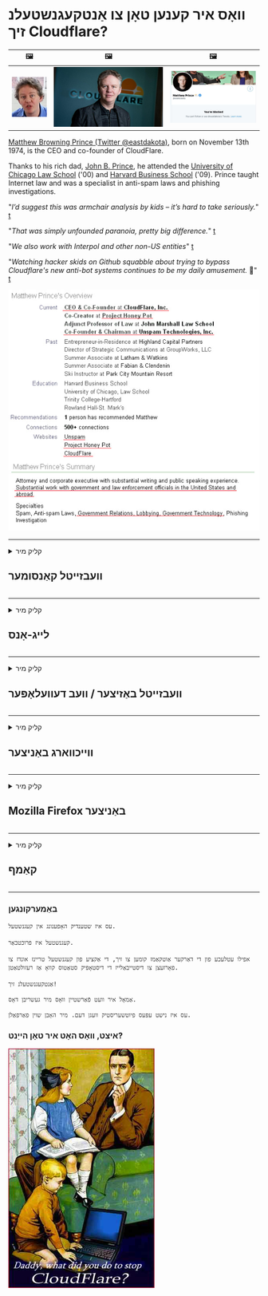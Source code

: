# וואָס איר קענען טאָן צו אַנטקעגנשטעלנ זיך Cloudflare?

| 🖼 | 🖼 | 🖼 |
| --- | --- | --- |
| ![](../image/matthew_prince_teen.jpg) | ![](../image/matthew_prince.jpg) | ![](../image/blockedbymatthewprince.jpg) |


[Matthew Browning Prince (Twitter @eastdakota)](https://twitter.com/eastdakota), born on November 13th 1974, is the CEO and co-founder of CloudFlare.

Thanks to his rich dad, [John B. Prince](http://web.archive.org/web/20081002173414/http://www.mufranchisee.com/article/453/), he attended the [University of Chicago Law School](https://en.wikipedia.org/wiki/University_of_Chicago_Law_School) ('00) and [Harvard Business School](https://en.wikipedia.org/wiki/Harvard_Business_School) ('09). Prince taught Internet law and was a specialist in anti-spam laws and phishing investigations.


"*I’d suggest this was armchair analysis by kids – it’s hard to take seriously.*" [t](https://www.theguardian.com/technology/2015/nov/19/cloudflare-accused-by-anonymous-helping-isis)

"*That was simply unfounded paranoia, pretty big difference.*"  [t](https://twitter.com/xxdesmus/status/992757936123359233)

"*We also work with Interpol and other non-US entities*" [t](https://twitter.com/eastdakota/status/1203028504184360960)

"*Watching hacker skids on Github squabble about trying to bypass Cloudflare's new anti-bot systems continues to be my daily amusement.* 🍿" [t](https://twitter.com/eastdakota/status/1273277839102656515)


![](../image/whoismp.jpg)

---


<details>
<summary>קליק מיר

## וועבזייטל קאַנסומער
</summary>


- אויב די וועבזייטל איר ווילט ניצט Cloudflare, זאָגן זיי נישט צו נוצן Cloudflare.
  - וויינען אויף געזעלשאַפטלעך מידיאַ אַזאַ ווי פאַסעבאָאָק, רעדדיט, טוויטטער אָדער מאַסטאָדאָן מאכט קיין חילוק. [אַקשאַנז זענען העכער ווי היגהטאַגס.](https://twitter.com/phyzonloop/status/1274132092490862594)
  - פּרוּווט צו קאָנטאַקט דעם וועבזייטל באַזיצער אויב איר ווילט זיך נוציק.

[קלאָודפלאַרע געזאגט](https://github.com/Eloston/ungoogled-chromium/issues/783):
```
מיר רעקאָמענדירן צו דערגרייכן די אַדמיניסטראַטאָרס פֿאַר די ספּעציפיש באַדינונגען אָדער זייטלעך וואָס איר האָט געפֿונען און טיילן דיין דערפאַרונג.
```

[אויב איר טאָן ניט פרעגן פֿאַר דעם, די באַזיצער פון די וועבזייטל קען קיינמאָל וויסן דעם פּראָבלעם.](../PEOPLE.md)

![](../image/liberapay.jpg)

[מצליח ביישפּיל](https://counterpartytalk.org/t/turn-off-cloudflare-on-counterparty-co-plz/164/5).<br>
איר האָט אַ פּראָבלעם? [הייבן דיין קול איצט.](https://github.com/maraoz/maraoz.github.io/issues/1) בייַשפּיל אונטן.

```
איר העלפֿן נאָר פֿירמע צענזור און מאַסע סערוויילאַנס.
https://codeberg.org/crimeflare/cloudflare-tor/src/branch/master/README.md
```

```
דיין וועב בלאַט איז אין די פּריוואַטקייט-אַביוזינג פּריוואַט וואָלד-גאָרטן פון CloudFlare.
https://codeberg.org/crimeflare/cloudflare-tor/
```

- נעמען עטלעכע מאָל צו לייענען די פּריוואַטקייט פּאָליטיק פון די וועבזייטל.
  - אויב די וועבזייטל איז הינטער Cloudflare אָדער וועבזייטל ניצט באַדינונגס פארבונדן צו Cloudflare.

עס דאַרף דערקלערן וואָס די "קלאָודפלאַרע" איז, און פרעגן פֿאַר דערלויבעניש צו טיילן דיין דאַטן מיט קלאָודפלאַרע. דורכפאַל צו טאָן דאָס וועט ברעכן דעם צוטרוי, און די וועבזייטל אין קשיא זאָל זיין אַוווידאַד.

[אַ פּאַסיק ביישפּיל פון פּריוואַטקייט פּאָליטיק איז דאָ](https://archive.is/bDlTz) ("Subprocessors" > "Entity Name")

```
איך'ווע לייענען דיין פּריוואַטקייט פּאָליטיק און איך קען נישט געפֿינען די וואָרט קלאָודפלאַרע.
איך אָפּזאָגן צו טיילן דאַטן מיט איר אויב איר פאָרזעצן צו קאָרמען מיין דאַטן צו Cloudflare.
https://codeberg.org/crimeflare/cloudflare-tor/
```

דאָס איז אַ ביישפּיל פון פּריוואַטקייט פּאָליטיק וואָס טוט נישט האָבן די וואָרט Cloudflare.
[Liberland Jobs](https://archive.is/daKIr) [privacy policy](https://docsend.com/view/feiwyte):

![](../image/cfwontobey.jpg)

קלאָודפלאַרע האָבן זייער אייגענע פּריוואַטקייט פּאָליטיק.
[קלאָודפלאַרע ליב דאָקסקינג מענטשן.](https://www.reddit.com/r/GamerGhazi/comments/2s64fe/be_wary_reporting_to_cloudflare/)

דאָ ס אַ גוט בייַשפּיל פֿאַר די סיגנופּ פאָרעם.
AFAIK, נול וועבזייטל טאָן דאָס. וועט איר צוטרוי זיי?

```
דורך קליקינג "צייכן אַרויף פֿאַר XYZ", איר שטימען צו אונדזער טערמינען פון דינסט און פּריוואַטקייט ויסזאָגונג.
איר אויך שטימען צו טיילן דיין דאַטן מיט Cloudflare און אויך שטימען צו די פּריוואַטקייט ויסזאָגונג פון CloudFlare.
אויב Cloudflare רינען דיין אינפֿאָרמאַציע אָדער טאָן ניט לאָזן איר פאַרבינדן צו אונדזער סערווערס, דאָס איז נישט אונדזער שולד. [*]

[ צייכן אַרויף ] [ איך שטום נישט צו ]
```
[*] [PEOPLE.md](../PEOPLE.md)


- פּרובירן נישט צו נוצן זייער דינסט. געדענק אַז קלאָודפלאַרע וואַטשינג איר.
  - ["I'm in your TLS, sniffin' your passworz"](../image/iminurtls.jpg)

- זוכן פֿאַר אנדערע וועבזייטל. עס זענען אַלטערנאַטיוועס און אַפּערטונאַטיז אויף די אינטערנעט!

- איבערצייגן דיין פרענדז צו נוצן Tor טעגלעך.
  - אַנאָנימיטי זאָל זיין דער נאָרמאַל פון די עפענען אינטערנעט!
  - [טאָן אַז דער Tor פּרויעקט דיסלייקס דעם פּרויעקט.](../HISTORY.md)

</details>

------

<details>
<summary>קליק מיר

## לייג-אָנס
</summary>

- אויב דיין בלעטערער איז Firefox, Tor Browser, אָדער Ungoogled Chromium, נוצן איינער פון די לייג-אָנז אונטן.
  - אויב איר ווילט צו לייגן אנדערע נייַע אַד-אויף, פרעגן וועגן עס ערשטער.


| נאָמען | דעוועלאָפּער | שטיצן | קענען בלאַק | קענען געבנ צו וויסן | Chrome |
| -------- | -------- | -------- | -------- | -------- | -------- |
| [Bloku Cloudflaron MITM-Atakon](../subfiles/about.bcma.md) | #Addon | [ ? ](README.md) | **יאָ**     | **יאָ**     |  **יאָ** |
| [Ĉu ligoj estas vundeblaj al MITM-atako?](../subfiles/about.ismm.md) | #Addon | [ ? ](README.md) | ניין     | **יאָ**     |  **יאָ** |
| [Ĉu ĉi tiuj ligoj blokos Tor-uzanton?](../subfiles/about.isat.md) | #Addon | [ ? ](README.md) | ניין     | **יאָ**     |  **יאָ** |
| [Block Cloudflare MITM Attack](https://trac.torproject.org/projects/tor/attachment/ticket/24351/block_cloudflare_mitm_attack-1.0.14.1-an%2Bfx.xpi)<br>[**DELETED BY TOR PROJECT**](../HISTORY.md) | nullius | [ ? ](tool/block_cloudflare_mitm_fx), [Link](README.md) | **יאָ**     | **יאָ**     |  ניין |
| [TPRB](http://34ahehcli3epmhbu2wbl6kw6zdfl74iyc4vg3ja4xwhhst332z3knkyd.onion/) | Sw | [ ? ](http://34ahehcli3epmhbu2wbl6kw6zdfl74iyc4vg3ja4xwhhst332z3knkyd.onion/) | **יאָ**     | **יאָ**     |  ניין |
| [Detect Cloudflare](https://addons.mozilla.org/en-US/firefox/addon/detect-cloudflare/) | Frank Otto | [ ? ](https://github.com/traktofon/cf-detect) | ניין     | **יאָ**     |  ניין |
| [True Sight](https://addons.mozilla.org/en-US/firefox/addon/detect-cloudflare-plus/) | claustromaniac | [ ? ](https://github.com/claustromaniac/detect-cloudflare-plus) | ניין     | **יאָ**     |  ניין |
| [Which Cloudflare datacenter am I visiting?](https://addons.mozilla.org/en-US/firefox/addon/cf-pop/) | 依云 | [ ? ](https://github.com/lilydjwg/cf-pop) | ניין     | **יאָ**     |  ניין |


- "Decentraleyes" קענען אָפּשטעלן קשר צו "CDNJS (Cloudflare)".
  - עס פּריווענץ אַ פּלאַץ פון ריקוועס צו דערגרייכן נעטוואָרקס און סערוועס היגע טעקעס צו האַלטן די זייטלעך.
  - דער דעוועלאָפּער געענטפערט: "[very concerning indeed](https://github.com/Synzvato/decentraleyes/issues/236#issuecomment-352049501)", "[widespread usage severely centralizes the web](https://github.com/Synzvato/decentraleyes/issues/251#issuecomment-366752049)"

- [איר קענען אויך אַראָפּנעמען אָדער דיסטראַסט קלאָודפלאַרע באַווייַזן פון דיין סערטיפיקאַט אַוטהאָריטי (CA).](https://www.ssl.com/how-to/remove-root-certificate-firefox/)

</details>

------

<details>
<summary>קליק מיר

## וועבזייטל באַזיצער / וועב דעוועלאָפּער
</summary>


![](../image/word_cloudflarefree.jpg)

- דו זאלסט נישט נוצן Cloudflare לייזונג, פּעריאָד.
  - איר קענען טאָן בעסער ווי אַז, רעכט? [דאָ איז ווי צו באַזייַטיקן סאַבסקריפּשאַנז אויף Cloudflare, פּלאַנז, דאָומיינז אָדער אַקאַונץ.](https://support.cloudflare.com/hc/en-us/articles/200167776-Removing-subscriptions-plans-domains-or-accounts)

| 🖼 | 🖼 |
| --- | --- |
| ![](../image/htmlalertcloudflare.jpg) | ![](../image/htmlalertcloudflare2.jpg) |

- וועלן מער קאַסטאַמערז? איר וויסן וואָס צו טאָן. אָנצוהערעניש איז "אויבן שורה".
  - [העלא, איר האָט געשריבן "מיר נעמען דיין פּריוואַטקייט עמעס" אָבער איך גאַט "טעות 403 פאַרבאָטן אַנאָנימע באַנוצערס פּראַקסי ניט ערלויבט".](https://it.slashdot.org/story/19/02/19/0033255/stop-saying-we-take-your-privacy-and-security-seriously) פארוואס בלאקירט איר Tor Or VPN? [און פארוואס בלאקירט איר צייטווייליגע אימעילס?](http://nomdjgwjvyvlvmkolbyp3rocn2ld7fnlidlt2jjyotn3qqsvzs2gmuyd.onion/mail/)

![](../image/anonexist.jpg)

- ניצן קלאָודפלאַרע וועט פאַרגרעסערן גיכער פון אַ אַוטידזש. וויזאַטערז קענען נישט אַקסעס צו דיין וועבזייטל אויב דיין סערווער איז אַראָפּ אָדער Cloudflare איז אַראָפּ.
  - [צי האָט איר טאַקע טראַכטן קלאָודפלאַרע קיינמאָל גיין אַראָפּ?](https://www.ibtimes.com/cloudflare-down-not-working-sites-producing-504-gateway-timeout-errors-2618008) [Another](https://twitter.com/Jedduff/status/1097875615997399040) [sample](https://twitter.com/search?f=tweets&vertical=default&q=Cloudflare%20is%20having%20problems). [Need more](../PEOPLE.md)?

![](../image/cloudflareinternalerror.jpg)

- ניצן קלאָודפלאַרע צו פּראַקסי דיין "אַפּי דינסט", "ווייכווארג דערהייַנטיקן סערווער" אָדער "רסס קאָרמען" וועט שאַטן דיין קונה. א קונה האָט גערופֿן צו דיר און האָט געזאָגט "איך קען ניט נוצן דיין API ענימאָר", און איר האָט קיין געדאַנק וואָס איז געשעעניש. קלאָודפלאַרע קענען בישטיקע פאַרשפּאַרן דיין קונה. צי איר טראַכטן עס איז אָוקיי?
  - עס זענען פילע RSS לייענער קליענט און RSS לייענער אָנליין סערוויס. פארוואס דרוקן איר RSS קאָרמען אויב איר טאָן ניט לאָזן מענטשן אַבאָנירן?

![](../image/rssfeedovercf.jpg)

- צי איר דאַרפֿן הטטפּס באַווייַזן? ניצן "זאל ס ענקריפּט" אָדער נאָר קויפן עס פון CA פירמע.

- צי איר דאַרפֿן דנס סערווער? קענען ניט שטעלן דיין אייגענע סערווער? ווי וועגן זיי: [Hurricane Electric Free DNS](https://dns.he.net/), [Dyn.com](https://dyn.com/dns/), [1984 Hosting](https://www.1984hosting.com/), [Afraid.Org (אַדמיניסטראַטאָר ויסמעקן דיין חשבון אויב איר נוצן TOR)](https://freedns.afraid.org/)

- איר זוכט פֿאַר האָסטינג דינסט? פריי נאָר? ווי וועגן זיי: [Onion Service](http://vww6ybal4bd7szmgncyruucpgfkqahzddi37ktceo3ah7ngmcopnpyyd.onion/en/security/network-security/tor/onionservices-best-practices), [Free Web Hosting Area](https://freewha.com/), [Autistici/Inventati Web Site Hosting](https://www.autinv5q6en4gpf4.onion/services/website), [Github Pages](https://pages.github.com/), [Surge](https://surge.sh/)
  - [אַלטערנאַטיוועס צו קלאָודפלאַרע](../subfiles/cloudflare-alternatives.md)

- זענט איר ניצן "cloudflare-ipfs.com"? [צי איר וויסן CloudFlare IPFS איז שלעכט?](../PEOPLE.md)

- ינסטאַלירן וועב אַפּלאַקיישאַן Firewall אַזאַ ווי OWASP און Fail2Ban אויף דיין סערווער און קאַנפיגיער עס רעכט.
  - בלאַקינג טאָר איז נישט אַ לייזונג. דו זאלסט נישט באַשטראָפן אַלעמען נאָר פֿאַר קליין שלעכט וסערס.

- רידערעקט אָדער פאַרשפּאַרן וסערס פון "Cloudflare Warp" צו אַקסעס דיין וועבזייטל. און געבן אַ סיבה אויב איר קענען.

> IP רשימה: "[קלאָודפלאַרע ס קראַנט IP ריינדזשאַז](cloudflare_inc/)"

> A: נאָר פאַרשפּאַרן זיי

```
server {
...
deny 173.245.48.0/20;
deny 103.21.244.0/22;
deny 103.22.200.0/22;
deny 103.31.4.0/22;
deny 141.101.64.0/18;
deny 108.162.192.0/18;
deny 190.93.240.0/20;
deny 188.114.96.0/20;
deny 197.234.240.0/22;
deny 198.41.128.0/17;
deny 162.158.0.0/15;
deny 104.16.0.0/12;
deny 172.64.0.0/13;
deny 131.0.72.0/22;
deny 2400:cb00::/32;
deny 2606:4700::/32;
deny 2803:f800::/32;
deny 2405:b500::/32;
deny 2405:8100::/32;
deny 2a06:98c0::/29;
deny 2c0f:f248::/32;
...
}
```

> B: רידערעקט צו ווארענונג בלאַט

```
http {
...
geo $iscf {
default 0;
173.245.48.0/20 1;
103.21.244.0/22 1;
103.22.200.0/22 1;
103.31.4.0/22 1;
141.101.64.0/18 1;
108.162.192.0/18 1;
190.93.240.0/20 1;
188.114.96.0/20 1;
197.234.240.0/22 1;
198.41.128.0/17 1;
162.158.0.0/15 1;
104.16.0.0/12 1;
172.64.0.0/13 1;
131.0.72.0/22 1;
2400:cb00::/32 1;
2606:4700::/32 1;
2803:f800::/32 1;
2405:b500::/32 1;
2405:8100::/32 1;
2a06:98c0::/29 1;
2c0f:f248::/32 1;
}
...
}

server {
...
if ($iscf) {rewrite ^ https://example.com/cfwsorry.php;}
...
}

<?php
header('HTTP/1.1 406 Not Acceptable');
echo <<<CLOUDFLARED
Thank you for visiting ourwebsite.com!<br />
We are sorry, but we can't serve you because your connection is being intercepted by Cloudflare.<br />
Please read https://codeberg.org/crimeflare/cloudflare-tor for more information.<br />
CLOUDFLARED;
die();
```

- שטעלן אַרויף טאָרי אָניאָן סערוויס אָדער י 2 פּ ינסייט אויב איר גלויבן אין פרייהייט און באַגריסן אַנאָנימע באַנוצערס.

- פרעגן אַן עצה פון אנדערע אָפּערייטערז פֿאַר קלעאַרנעט / טאָר צווייענדיק וועבזייטל און מאַכן אַנאַנאַמאַס פרענדז!

</details>

------

<details>
<summary>קליק מיר

## ווייכווארג באַניצער
</summary>


- דיסקאָרד איז ניצן CloudFlare. אַלטערנאַטיוועס? מיר רעקאָמענדירן [**Briar** (Android)](https://f-droid.org/en/packages/org.briarproject.briar.android/), [Ricochet (PC)](https://ricochet.im/), [Tox + Tor (Android/PC)](https://tox.chat/download.html)
  - Briar כולל Tor daemon אַזוי אַז איר טאָן ניט האָבן צו ינסטאַלירן Orbot.
  - קווטטש דעוועלאָפּערס, עפֿן פּריוואַטקייט, האָבן סטעפּט_קלאָודפלאַרע פּרויעקט אויסגעמעקט פֿון זייער גיט דינסט אָן באַמערקן.

- אויב איר נוצן Debian GNU / Linux, אָדער קיין דעריוואַט, אַבאָנירן: [bug #831835](https://bugs.debian.org/cgi-bin/bugreport.cgi?bug=831835). און אויב איר קענען, הילף באַשטעטיקן די לאַטע, און העלפֿן די מאַינטאַינער קומען צו די רעכט מסקנא צי עס זאָל זיין אנגענומען.

- שטענדיק רעקאָמענדירן די בראַוזערז.

| נאָמען | דעוועלאָפּער | שטיצן | באַמערקונג |
| -------- | -------- | -------- | -------- |
| [Ungoogled-Chromium](https://ungoogled-software.github.io/ungoogled-chromium-binaries/) | Eloston | [ ? ](https://github.com/Eloston/ungoogled-chromium) | PC (Win, Mac, Linux)  _!Tor_ |
| [Bromite](https://www.bromite.org/fdroid) | Bromite | [ ? ](https://github.com/bromite/bromite/issues) | Android  _!Tor_ |
| [Tor Browser](https://www.torproject.org/download/) | Tor Project | [ ? ](https://support.torproject.org/) | PC (Win, Mac, Linux)  _Tor_|
| [Tor Browser Android](https://www.torproject.org/download/) | Tor Project | [ ? ](https://support.torproject.org/) | Android  _Tor_|
| [Onion Browser](https://itunes.apple.com/us/app/onion-browser/id519296448?mt=8) | Mike Tigas | [ ? ](https://github.com/OnionBrowser/OnionBrowser/issues) | Apple iOS  _Tor_|
| [GNU/Icecat](https://www.gnu.org/software/gnuzilla/) | GNU | [ ? ](https://www.gnu.org/software/gnuzilla/) | PC (Linux) |
| [IceCatMobile](https://f-droid.org/en/packages/org.gnu.icecat/) | GNU | [ ? ](https://lists.gnu.org/mailman/listinfo/bug-gnuzilla) | Android |
| [Iridium Browser](https://iridiumbrowser.de/about/) | Iridium | [ ? ](https://github.com/iridium-browser/iridium-browser/) | PC (Win, Mac, Linux, OpenBSD) |


די פּריוואַטקייט פון אנדערע ווייכווארג איז ימפּערפיקט. דאָס קען נישט מיינען אַז דער Tor בלעטערער איז "שליימעסדיק".
עס איז ניט 100% זיכער און ניט 100% פּריוואַט אויף די אינטערנעט און טעכנאָלאָגיע.

- טאָן ניט וועלן צו נוצן Tor? איר קענען נוצן קיין בלעטערער מיט Tor daemon.
  - [באַמערקונג אַז דער Tor פּרויעקט קען נישט ווי דאָס.](https://support.torproject.org/tbb/tbb-9/) ניצן Tor Browser אויב איר קענען דאָס.
- [ווי צו נוצן Chromium מיט Tor](../subfiles/chromium_tor.md)


זאל ס רעדן וועגן די פּריוואַטקייט פון אנדערע ווייכווארג.

- [אויב איר טאַקע דאַרפֿן צו נוצן Firefox, קלייַבן "Firefox ESR".](https://www.mozilla.org/en-US/firefox/organizations/)
  - [Firefox - ספּיוואַרע וואַטשדאָג](https://spyware.neocities.org/articles/firefox.html)
  - [פירעפאָקס רעדזשעקץ פריי רייד און באַנס פריי רייד](https://web.archive.org/web/20200423010026/https://reclaimthenet.org/firefox-rejects-free-speech-bans-free-speech-commenting-plugin-dissenter-from-its-extensions-gallery/)
  - ["100+ דאַונוואָוץ. עס מיינט ווי אַסקינג אַ ווייכווארג פירמע צו האַלטן זיך ... ווייכווארג איז פּונקט צו פיל די טעג."](https://old.reddit.com/r/firefox/comments/gutdiw/weve_got_work_to_do_the_mozilla_blog/fslbbb6/)
  - [וואָס, Firefox ווייזט מיר באצאלטע לינקס אין מיין URL באַר?](https://www.reddit.com/r/firefox/comments/jybx2w/uh_why_is_firefox_showing_me_sponsored_links_in/)
  - [Mozilla - דעוויל ינקאַרנאַטע](https://digdeeper.neocities.org/ghost/mozilla.html)

- [געדענקט, Mozilla ניצט Cloudflare דינסט.](https://www.robtex.com/dns-lookup/www.mozilla.org) [זיי נוצן אויך די דנס סערוויס פון Cloudflare אויף זייער פּראָדוקט.](https://www.theregister.co.uk/2018/03/21/mozilla_testing_dns_encryption/)

- [מאָזיללאַ אַפישאַלי פארווארפן דעם בילעט.](https://bugzilla.mozilla.org/show_bug.cgi?id=1426618)

- [Firefox Focus איז אַ וויץ.](https://github.com/mozilla-mobile/focus-android/issues/1743) [זיי צוגעזאגט צו קער אַוועק טעלעמעטרי אָבער זיי געביטן עס.](https://github.com/mozilla-mobile/focus-android/issues/4210)

- [PaleMoon / Basilisk דעוועלאָפּער ליב CloudFlare.](https://github.com/mozilla-mobile/focus-android/issues/1743#issuecomment-345993097)
  - [די אַרטשיווע סערווירער פון פּאַלע מאָאָן כאַקט און פאַרשפּרייטן מאַלוואַרע פֿאַר 18 חדשים](https://www.reddit.com/r/privacytoolsIO/comments/cc808y/pale_moons_archive_server_hacked_and_spread/)
  - ער אויך האַסן Tor ניצערס - "[זאָל עס זיין פייַנדלעך קעגן טאָר. איך טראַכטן רובֿ זייטלעך זאָל זיין פייַנדלעך קעגן טאָר ווייַל פון דעם גאָר הויך זידלען פאַקטאָר.](https://github.com/yacy/yacy_search_server/issues/314#issuecomment-565932097)"

- [וואַטערפאָקס האָבן שטרענג "פאָנעס היים" פּראָבלעם](https://spyware.neocities.org/articles/waterfox.html)

- [Google Chrome איז אַ ספּיוואַרע.](https://www.gnu.org/proprietary/malware-google.en.html)
  - [Google פּראָופיילז דיין טעטיקייט.](https://spyware.neocities.org/articles/chrome.html)

- [SRWare יראָן מאַכן צו פילע פאָנעס היים פֿאַרבינדונג.](https://spyware.neocities.org/articles/iron.html) עס אויך פאַרבינדן צו Google דאָומיינז.

- [העלדיש בראַוזער ווהיטעליסט פאַסעבאָאָק / טוויטטער טראַקערז.](https://www.bleepingcomputer.com/news/security/facebook-twitter-trackers-whitelisted-by-brave-browser/)
  - [דאָ ס מער ישוז.](https://spyware.neocities.org/articles/brave.html)
  - [בינאַנסע צוגעבן שייַן](https://twitter.com/cryptonator1337/status/1269594587716374528)

- [מיקראָסאָפט עדזש אַלאַוז פאַסעבאָאָק לויפן פלאַש קאָד הינטער די ניצערס.](https://www.zdnet.com/article/microsoft-edge-lets-facebook-run-flash-code-behind-users-backs/)

- [Vivaldi קען נישט אָנערקענען דיין פּריוואַטקייט.](https://spyware.neocities.org/articles/vivaldi.html)

- [אָפּעראַ ספּיוואַרע מדרגה: גאָר הויך](https://spyware.neocities.org/articles/opera.html)

- Apple iOS: [איר זאָל בכלל נישט נוצן iOS, דער הויפּט ווייַל עס איז מאַלוואַרע.](https://www.gnu.org/proprietary/malware-apple.html)

דעריבער מיר רעקאָמענדירן בלויז אויבן טיש. גארנישט מער.

</details>

------

<details>
<summary>קליק מיר

## Mozilla Firefox באַניצער
</summary>


- "Firefox נייטלי" וועט שיקן דיבאַג-מדרגה אינפֿאָרמאַציע צו מאָזיללאַ סערווערס אָן אָפּט-אויס אופֿן.
  - [מאָזיללאַ סערווערס זייַנען קלאָודפלאַרע](https://www.digwebinterface.com/?hostnames=www.mozilla.org%0D%0Amozilla.cloudflare-dns.com&type=&ns=resolver&useresolver=8.8.4.4&nameservers=)

- עס איז מעגלעך צו פאַרווערן Firefox צו פאַרבינדן צו Mozilla סערווערס.
  - [מאָזיללאַ ס פּאָליטיק-טעמפּלאַטעס פירן](https://github.com/mozilla/policy-templates/blob/master/README.md)
  - האַלטן אין זינען דעם טריק קען האַלטן ארבעטן אין שפּעטער ווערסיע ווייַל Mozilla לייקס צו ווהיטעליסט זיך.
  - ניצן פיירוואַל און דנס פילטער צו פאַרשפּאַרן זיי גאָר.

"`/distribution/policies.json`"

>     "WebsiteFilter": {
> 		"Block": [
> 		"*://*.mozilla.com/*",
> 		"*://*.mozilla.net/*",
> 		"*://*.mozilla.org/*",
> 		"*://webcompat.com/*",
> 		"*://*.firefox.com/*",
> 		"*://*.thunderbird.net/*",
> 		"*://*.cloudflare.com/*"
> 		]
>     },


- ~~באריכט אַ זשוק אויף מאָזיללאַ ס טראַקער, און זיי זאָגן זיי נישט נוצן קלאָודפלאַרע.~~ עס איז געווען אַ זשוק באַריכט וועגן בוגזיללאַ. פילע מענטשן האָבן אַרייַנגעשיקט זייער דייַגע, אָבער דער זשוק איז געווען פאַרבאָרגן דורך דער אַדמיניסטראַטאָר אין 2018.

- איר קענען דיסייבאַל דאָה אין Firefox.
  - [טוישן פעליקייַט דנס שפּייַזער פון Firefox](../subfiles/change-firefox-dns.md)

![](../image/firefoxdns.jpg)

- [אויב איר ווילט צו נוצן ניט-יספּ דנס, באַטראַכטן ניצן OpenNIC Tier2 דנס סערוויס אָדער קיין פון ניט-קלאָודפלאַרע דנס באַדינונגס.](https://wiki.opennic.org/start)
![](../image/opennic.jpg)
  - פאַרשפּאַרן קלאָודפלאַרע מיט דנס. [Crimeflare DNS](https://dns.crimeflare.eu.org/)

- איר קענען נוצן Tor ווי דנס רעסאָלווער. [אויב איר זענט נישט Tor מומחה, פרעגן קשיא דאָ.](https://tor.stackexchange.com/)

> **ווי אַזוי?**
> 1. אראפקאפיע Tor און ינסטאַלירן עס אויף דיין קאָמפּיוטער.
> 2. לייג די שורה צו די "Torrc" טעקע.
> DNSPort 127.0.0.1:53
> 3. ריסטאַרט טאָר.
> 4. שטעלן דיין דנס סערווירער פון דיין קאָמפּיוטער צו "127.0.0.1".

</details>

------

<details>
<summary>קליק מיר

## קאַמף
</summary>


- דערציילן אנדערע אַרום איר וועגן די דיינדזשערז פון קלאָודפלאַרע.

- [העלפֿן פֿאַרבעסערן דעם ריפּאַזאַטאָרי.](https://codeberg.org/crimeflare/cloudflare-tor).
  - אי די ליסטעס, די טענות קעגן אים און די פּרטים.

- [דאָקומענטירן און מאַכן זייער עפנטלעך ווו די פאַלש פאַלש מיט Cloudflare (און ענלעך קאָמפּאַניעס) מאַכן זיכער צו דערמאָנען דעם ריפּאַזאַטאָרי ווען איר טאָן דאָס](https://codeberg.org/crimeflare/cloudflare-tor) :)

- באַקומען מער מענטשן מיט Tor דורך פעליקייַט, אַזוי זיי קענען דערפאַרונג די וועב פֿון דער פּערספּעקטיוו פון פאַרשידענע טיילן פון דער וועלט.

- אָנהייב גרופּעס אין געזעלשאַפטלעך מידיאַ און מעאַטפּייס, דעדאַקייטאַד צו באַפרייַען די וועלט פֿון Cloudflare.

- וווּ צונעמען, לינק צו די גרופּעס אויף דעם ריפּאַזאַטאָרי - דאָס קען זיין אַ פּלאַץ פֿאַר קאָואָרדאַנייטינג ארבעטן צוזאַמען ווי גרופּעס.

- [אָנהייבן אַ קאָאָפּ וואָס קענען צושטעלן אַ מינינגפאַל אָלטערנאַטיוו אָלטערנאַטיוו צו Cloudflare.](../subfiles/cloudflare-alternatives.md)

- לאָזן אונדז וויסן וועגן קיין אַלטערנאַטיוועס צו העלפֿן לפּחות צושטעלן קייפל לייערד פאַרטיידיקונג קעגן קלאָודפלאַרע.

- אויב איר זענט אַ קלאָודפלאַרע קונה, שטעלן דיין פּריוואַטקייט סעטטינגס און וואַרטן פֿאַר זיי צו אָנרירן זיי.
  - [דערנאָך ברענגען זיי אונטער טשאַרדזשיז קעגן אַנטי ספּאַם / פּריוואַטקייט.](https://twitter.com/thexpaw/status/1108424723233419264)

- אויב איר זענט אין די פאַרייניקטע שטאַטן פון אַמעריקע און די וועבזייטל איז אַ באַנק אָדער אַ אַקאַונטאַנט, פּרובירן צו ברענגען לעגאַל דרוק אונטער די Gramm – Leach – Bliley אקט, אָדער די אמעריקאנער מיט די דיסאַביליטיז אקט און מעלדונג צו אונדז ווי ווייַט איר באַקומען .

- אויב די וועבזייטל איז אַ רעגירונג פּלאַץ, פּרובירן צו ברענגען לעגאַל דרוק אונטער די 1 אַמענדמענט פון די יו. עס. קאָנסטיטוטיאָן.

- אויב איר זענט אי.יו. בירגער, קאָנטאַקט די וועבזייטל צו שיקן דיין פערזענלעכע אינפֿאָרמאַציע אונטער די אַלגעמיינע רעגיאַליישאַן פון דאַטאַ פּראַטעקשאַן. אויב זיי אָפּזאָגן צו געבן איר דיין אינפֿאָרמאַציע, דאָס איז אַ הילעל פון די געזעץ.

- פֿאַר קאָמפּאַניעס וואָס פאָדערן צו פאָרשלאָגן סערוויס אויף זייער וועבזייטל, פּרובירן זיי ווי "פאַלש גאַנצע" צו קאַנסומער שוץ אָרגאַנאַזיישאַנז און בבב. Cloudflare וועבסיטעס זענען געדינט דורך Cloudflare סערווערס.

- [די ITU פֿאָרשלאָגן אין די יו. עס. קאָנטעקסט אַז קלאָודפלאַרע סטאַרץ צו באַקומען גענוג גענוג אַז אַנטיטרוסט געזעץ קען זיין געבראכט אויף זיי.](https://www.itu.int/en/ITU-T/Workshops-and-Seminars/20181218/Documents/Geoff_Huston_Presentation.pdf)

- עס קען זיין קאַנסיוואַבאַל אַז די GNU GPL ווערסיע 4 קען אַרייַננעמען אַ פּראַוויזשאַנז קעגן סטאָרידזש מקור קאָד הינטער אַזאַ אַ דינסט, וואָס דאַרף פֿאַר אַלע GPLv4 און שפּעטער מגילה אַז לפּחות די מקור קאָד איז צוטריטלעך דורך אַ מיטל וואָס טוט נישט דיסקרימאַנייט קעגן Tor ניצערס.

</details>

------

### באַמערקונגען

```
עס איז שטענדיק האָפענונג אין קעגנשטעל.

קעגנשטעל איז פרוכטבאַר.

אפילו עטלעכע פון ​​די דאַרקער אַוטקאַמז קומען צו זיך, די אַקציע פון ​​קעגנשטעל טריינז אונדז צו פאָרזעצן צו דיסטייבאַלייז די דיסטאָפּיק סטאַטוס קוואָ אַז רעזולטאַטן.

אַנטקעגנשטעלנ זיך!
```

```
אַמאָל איר וועט פֿאַרשטיין וואָס מיר געשריבן דאָס.
```

```
עס איז נישט עפּעס פיוטשעריסטיק וועגן דעם. מיר האָבן שוין פאַרפאַלן.
```

### איצט, וואָס האָט איר טאָן הייַנט?


![](../image/stopcf.jpg)
